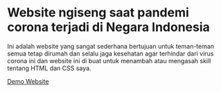 # Website ngiseng saat pandemi corona terjadi di Negara Indonesia

Ini adalah website yang sangat sederhana bertujuan untuk teman-teman semua tetap dirumah dan selalu jaga kesehatan agar terhindar dari virus corona ini dan website ini di buat untuk menambah atau mengasah skill tentang HTML dan CSS saya.


<a href="https://mfebriann.github.io/INDONESIAKU/"> Demo Website </a>
